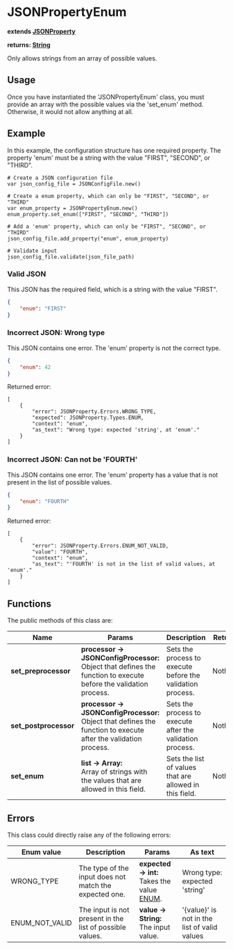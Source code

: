 # JSONPropertyEnum

**extends [JSONProperty](./JSON-PROPERTY.md)**

**returns: [String](https://docs.godotengine.org/en/stable/classes/class_string.html?highlight=String)**

Only allows strings from an array of possible values.

## Usage

Once you have instantiated the 'JSONPropertyEnum' class, you must provide an array with the possible values via the 'set_enum' method. Otherwise, it would not allow anything at all.

## Example

In this example, the configuration structure has one required property. The property 'enum' must be a string with the value "FIRST", "SECOND", or "THIRD".

```GDScript
# Create a JSON configuration file
var json_config_file = JSONConfigFile.new()

# Create a enum property, which can only be "FIRST", "SECOND", or "THIRD"
var enum_property = JSONPropertyEnum.new()
enum_property.set_enum(["FIRST", "SECOND", "THIRD"])

# Add a 'enum' property, which can only be "FIRST", "SECOND", or "THIRD"
json_config_file.add_property("enum", enum_property)

# Validate input
json_config_file.validate(json_file_path)
```

### Valid JSON

This JSON has the required field, which is a string with the value "FIRST".

```JSON
{
    "enum": "FIRST"
}
```


### Incorrect JSON: Wrong type

This JSON contains one error. The 'enum' property is not the correct type.

```JSON
{
    "enum": 42
}
```

Returned error:

```GDScript
[
    {
        "error": JSONProperty.Errors.WRONG_TYPE,
        "expected": JSONProperty.Types.ENUM,
        "context": "enum",
        "as_text": "Wrong type: expected 'string', at 'enum'."
    }
]
```

### Incorrect JSON: Can not be 'FOURTH'

This JSON contains one error. The 'enum' property has a value that is not present in the list of possible values.

```JSON
{
    "enum": "FOURTH"
}
```

Returned error:

```GDScript
[
    {
        "error": JSONProperty.Errors.ENUM_NOT_VALID,
        "value": "FOURTH",
        "context": "enum",
        "as_text": "'FOURTH' is not in the list of valid values, at 'enum'."
    }
]
```

## Functions

The public methods of this class are:

| Name | Params | Description | Returns |
|-|-|-|-|
| **set_preprocessor** | **processor -> JSONConfigProcessor:** <br> Object that defines the function to execute before the validation process. | Sets the process to execute before the validation process. | Nothing. |
| **set_postprocessor** | **processor -> JSONConfigProcessor:** <br> Object that defines the function to execute after the validation process. | Sets the process to execute after the validation process. | Nothing. |
| **set_enum** | **list -> Array:** <br> Array of strings with the values that are allowed in this field. | Sets the list of values that are allowed in this field. | Nothing. |

## Errors

This class could directly raise any of the following errors:

| Enum value | Description | Params | As text |
|-|-|-|-|
| WRONG_TYPE | The type of the input does not match the expected one. | **expected -> int:** <br> Takes the value [ENUM](./ENUMS.md). | Wrong type: expected 'string' |
| ENUM_NOT_VALID | The input is not present in the list of possible values. | **value -> String:** <br> The input value. | '{value}' is not in the list of valid values |

